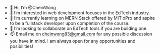 - 👋 Hi, I’m @CheinWong
- 👀 I’m interested in web development focuses in the EdTech industry.
- 🌱 I’m currently learning on MERN Stack offered by MIT xPro and aspire to be a fullstack developer upon completion of the course.
- 💞️ I’m looking to collaborate on EdTech tools if you are building one.
- 📫 Email me on cheinwong83@gmail.com for any possible discussion you have in mind. I am always open for any opportunities and posibilities!

<!---
CheinWong/CheinWong is a ✨ special ✨ repository because its `README.md` (this file) appears on your GitHub profile.
You can click the Preview link to take a look at your changes.
--->
